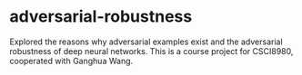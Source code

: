 # adversarial-robustness
Explored the reasons why adversarial examples exist and the adversarial robustness of deep neural networks. This is a course project for CSCI8980, cooperated with Ganghua Wang.
